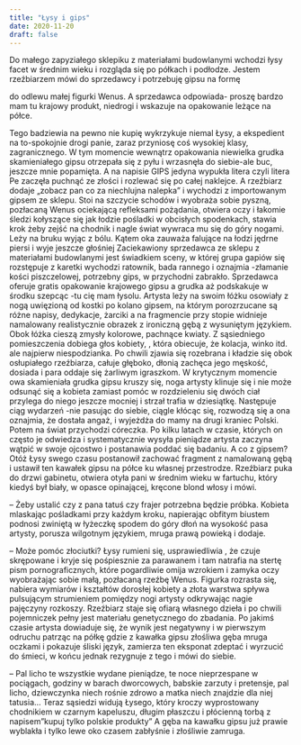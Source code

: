 ```yaml
---
title: "Łysy i gips"
date: 2020-11-20
draft: false
---
```


Do małego zapyziałego sklepiku z materiałami budowlanymi wchodzi łysy facet w średnim wieku i rozgląda się po półkach i podłodze. Jestem rzeźbiarzem mówi do sprzedawcy i potrzebuję gipsu na formę

do odlewu małej figurki Wenus. A sprzedawca odpowiada- proszę bardzo mam tu krajowy produkt, niedrogi i wskazuje na opakowanie leżące na półce.

Tego badziewia na pewno nie kupię wykrzykuje niemal Łysy, a ekspedient na to-spokojnie drogi panie, zaraz przyniosę coś wysokiej klasy, zagranicznego. W tym momencie wewnątrz opakowania niewielka grudka skamieniałego gipsu otrzepała się z pyłu i wrzasnęła do siebie-ale buc, jeszcze mnie popamięta. A na napisie GIPS jedyna wypukła litera czyli litera Pe zaczęła puchnąć ze złości i rozlewać się po całej naklejce. A rzeźbiarz dodaje „zobacz pan co za niechlujna nalepka” i wychodzi z importowanym gipsem ze sklepu. Stoi na szczycie schodów i wyobraża sobie pyszną, pozłacaną Wenus ociekającą refleksami pożądania, otwiera oczy i łakomie śledzi kołyszące się jak łodzie pośladki w obcisłych spodenkach, stawia krok żeby zejść na chodnik i nagle świat wywraca mu się do góry nogami. Leży na bruku wyjąc z bólu. Kątem oka zauważa falujące na łodzi jędrne piersi i wyje jeszcze głośniej Zaciekawiony sprzedawca ze sklepu z materiałami budowlanymi jest świadkiem sceny, w której grupa gapiów się rozstępuje z karetki wychodzi ratownik, bada rannego i oznajmia -złamanie kości piszczelowej, potrzebny gips, w przychodni zabrakło. Sprzedawca oferuje gratis opakowanie krajowego gipsu a grudka aż podskakuje w środku szepcąc -tu cię mam łysolu. Artysta leży na swoim łóżku osowiały z nogą uwięzioną od kostki po kolano gipsem, na którym porozrzucane są różne napisy, dedykacje, żarciki a na fragmencie przy stopie widnieje namalowany realistycznie obrazek z ironiczną gębą z wysuniętym językiem. Obok łóżka cieszą zmysły kolorowe, pachnące kwiaty. Z sąsiedniego pomieszczenia dobiega głos kobiety, , która obiecuje, że kolacja, winko itd. ale najpierw niespodzianka. Po chwili zjawia się rozebrana i kładzie się obok osłupiałego rzeźbiarza, całuje głęboko, dłonią zachęca jego męskość, dosiada i para oddaje się żarliwym igraszkom. W krytycznym momencie owa skamieniała grudka gipsu kruszy się, noga artysty klinuje się i nie może odsunąć się a kobieta zamiast pomóc w rozdzieleniu się dwóch ciał przylega do niego jeszcze mocniej i strzał trafia w dziesiątkę. Następuje ciąg wydarzeń -nie pasując do siebie, ciągle kłócąc się, rozwodzą się a ona oznajmia, że dostała angaż, i wyjeżdża do mamy na drugi kraniec Polski. Potem na świat przychodzi córeczka. Po kilku latach w czasie, których on często je odwiedza i systematycznie wysyła pieniądze artysta zaczyna wątpić w swoje ojcostwo i postanawia poddać się badaniu. A co z gipsem? Otóż Łysy swego czasu postanowił zachować fragment z namalowaną gębą i ustawił ten kawałek gipsu na półce ku własnej przestrodze. Rzeźbiarz puka do drzwi gabinetu, otwiera otyła pani w średnim wieku w fartuchu, który kiedyś był biały, w opasce opinającej, kręcone blond włosy i mówi.

– Żeby ustalić czy z pana tatuś czy frajer potrzebna będzie próbka. Kobieta mlaskając pośladkami przy każdym kroku, napierając obfitym biustem podnosi zwiniętą w łyżeczkę spodem do góry dłoń na wysokość pasa artysty, porusza wilgotnym językiem, mruga prawą powieką i dodaje.

– Może pomóc złociutki? Łysy rumieni się, usprawiedliwia , że czuje skrępowane i kryje się pośpiesznie za parawanem i tam natrafia na stertę pism pornograficznych, które pogardliwie omija wzrokiem i zamyka oczy wyobrażając sobie małą, pozłacaną rzeźbę Wenus. Figurka rozrasta się, nabiera wymiarów i kształtów dorosłej kobiety a złota warstwa spływa pulsującym strumieniem pomiędzy nogi artysty odkrywając nagie pajęczyny rozkoszy. Rzeźbiarz staje się ofiarą własnego dzieła i po chwili pojemniczek pełny jest materiału genetycznego do zbadania. Po jakimś czasie artysta dowiaduje się, że wynik jest negatywny i w pierwszym odruchu patrząc na półkę gdzie z kawałka gipsu złośliwa gęba mruga oczkami i pokazuje śliski język, zamierza ten eksponat zdeptać i wyrzucić do śmieci, w końcu jednak rezygnuje z tego i mówi do siebie.

– Pal licho te wszystkie wydane pieniądze, te noce nieprzespane w pociągach, godziny w barach dworcowych, babskie zarzuty i pretensje, pal licho, dziewczynka niech rośnie zdrowo a matka niech znajdzie dla niej tatusia… Teraz sąsiedzi widują Łysego, który kroczy wyprostowany chodnikiem w czarnym kapeluszu, długim płaszczu i płócienną torbą z napisem”kupuj tylko polskie produkty” A gęba na kawałku gipsu już prawie wyblakła i tylko lewe oko czasem zabłyśnie i złośliwie zamruga.

